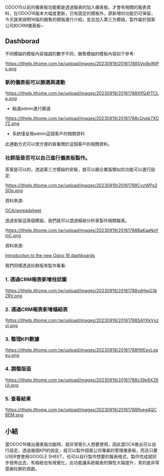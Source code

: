 ODOO15以前的儀表板功能都是透過報表的加入儀表板，才會有相關的報表資料，在ODOO16版本大幅度更新，已有固定的模板外，原新增的功能仍可保留，今天就來說明16版的銷售的模板進行介紹，並且加入第三方模組，製作屬於個案公司的CRM儀表板~

## Dashborad

不同模組的模板內容強調的數字不同，銷售模組的模板內容如下參考:

!https://ithelp.ithome.com.tw/upload/images/20230919/20161788SVp9plNjPs.png

### 新的儀表板可以篩選與連動

!https://ithelp.ithome.com.tw/upload/images/20230919/20161788XlfQ4fTCLp.png

- 點選admin進行篩選

!https://ithelp.ithome.com.tw/upload/images/20230919/20161788cQypk7XO7Z.png

- 系統僅呈現admin這個客戶的相關資料

此連動方式可以很方便的查看關於這個客戶的相關資料。

### 社群版是否可以自己進行儀表板製作。

答案是可以的，透過第三方模組的安裝，就可以跟企業版類似的功能可以進行設定:

!https://ithelp.ithome.com.tw/upload/images/20230919/20161788CvzWPo2SOp.png

資料來源:

[OCA/spreadsheet](https://github.com/OCA/spreadsheet)

透過安裝這兩個模組，我們就可以透過樞紐分析表製作相關報表。

!https://ithelp.ithome.com.tw/upload/images/20230919/20161788BaKaaNoYmC.png

資料來源:

[Introduction to the new Odoo 16 dashboards](https://www.youtube.com/watch?v=KOSlYfhC9Rk)

我們同樣透過社群版來製作看看:

### 1. 透過CRM報表新增柱狀圖

!https://ithelp.ithome.com.tw/upload/images/20230919/20161788ydHwG3kZRV.png

### 2. 透過CRM報表新增樞紐表

!https://ithelp.ithome.com.tw/upload/images/20230919/20161788SAYKkVvzvI.png

### 3. 整理KPI數據

!https://ithelp.ithome.com.tw/upload/images/20230919/20161788fWEevLgaeu.png

### 4. 調整版面

!https://ithelp.ithome.com.tw/upload/images/20230919/20161788z39e6XZ6UI.png

### 5. 查看結果

!https://ithelp.ithome.com.tw/upload/images/20230919/20161788Ryeg4QCBEM.png

## 小結

當ODOO16推出儀表版功能時，就非常吸引人想要使用，因此當OCA推出可以自行設定，透過幾個KPI的設定，就可以製作個案公司專屬的管理儀表板，而且只要USER會使用GOOGLE SHEET，也可以自行製作想要的報表格式，製作完成就同步發佈出去，有樞紐也有視覺化，此功能讓系統報表的彈性大幅提升，真的是非常感謝社群的貢獻。
